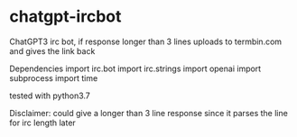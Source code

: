 # chatgpt-ircbot
ChatGPT3 irc bot, if response longer than 3 lines uploads to termbin.com and gives the link back

Dependencies
import irc.bot
import irc.strings
import openai
import subprocess
import time

tested with python3.7

Disclaimer: could give a longer than 3 line response since it parses the line for irc length later
